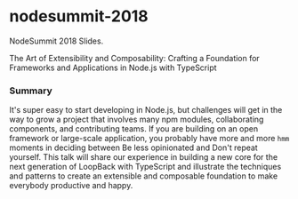 # nodesummit-2018

NodeSummit 2018 Slides.

The Art of Extensibility and Composability: Crafting a Foundation for Frameworks and Applications in Node.js with TypeScript

### Summary

It's super easy to start developing in Node.js, but challenges will get in the way to grow a project that involves many npm modules, collaborating components, and contributing teams. If you are building on an open framework or large-scale application, you probably have more and more `hmm` moments in deciding between Be less opinionated and Don't repeat yourself. This talk will share our experience in building a new core for the next generation of LoopBack with TypeScript and illustrate the techniques and patterns to create an extensible and composable foundation to make everybody productive and happy.
